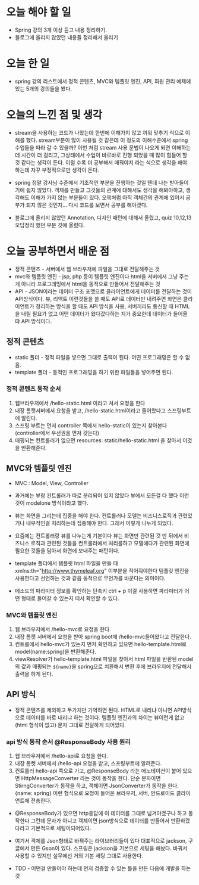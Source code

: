 # 오늘 해야 할 일
* Spring 강의 3개 이상 듣고 내용 정리하기.
* 블로그에 올리지 않았던 내용들 정리해서 올리기

# 오늘 한 일
* spring 강의 리스트에서 정적 콘텐츠, MVC와 템플릿 엔진, API, 회원 관리 예제에 있는 5개의 강의들을 봤다.

# 오늘의 느낀 점 및 생각
* stream을 사용하는 코드가 나왔는데 한번에 이해가지 않고 끼워 맞추기 식으로 이해를 했다.
stream부분이 많이 사용될 것 같은데 이 정도의 이해수준에서 spring 수업들을 따라 갈 수 있을까?
이번 처럼 stream 사용 문법이 나오게 되면 이해하는데 시간이 더 걸리고, 그상태에서 수업이 바로바로 진행 되었을 때
많이 힘들어 할 것 같다는 생각이 든다. 이럴 수록 더 공부해서 매꿔야지 라는 식으로 생각을 해야 하는데 자꾸 부정적으로만 생각이 든다.

* spring 정말 강사님 수준에서 기초적인 부분을 진행하는 것일 텐데 나는 받아들이기에 쉽지 않았다.
객체를 만들고 그것들의 관계에 대해서도 생각을 해봐야하고, 생각해도 이해가 가지 않는 부분들이 있다.
오목처럼 아직 객체간의 관계에 있어서 공부가 되지 않은 것인지... 다시 코드를 보면서 공부를 해야겠다.

* 블로그에 올리지 않았던 Annotation, 디자인 패턴에 대해서 올렸고, quiz 10,12,13 오답정리 했던 부분 깃에 올렸다.

# 오늘 공부하면서 배운 점
* 정적 콘텐츠 - 서버에서 웹 브라우저에 파일을 그대로 전달해주는 것
* mvc와 템플릿 엔진 - jsp, php 등이 템플릿 엔진이다 html을 서버에서 그냥 
  주는게 아니라 프로그래밍에서 html을 동적으로 만들어서 전달해주는 것
* API - JSON이라는 데이터 구조 포맷으로 클라이언트에게 데이터를 전달하는 것이 API방식이다.
뷰, 리액트 이런것들을 쓸 때도 API로 데이터만 내려주면 화면은 클라이언트가 정리하는 방식을 할 때도 API 방식을 사용,
서버끼리도 통신할 때 HTML을 내릴 필요가 없고 어떤 데이터가 왔다갔다하는 지가 중요한데 데이터가 들어올 땨 API 방식이다.

## 정적 콘텐츠
* static 폴더 - 정적 파일을 넣으면 그대로 출력이 된다. 어떤 프로그래밍은 할 수 없음.
* template 폴더 - 동적인 프로그래밍을 하기 위한 파일들을 넣어주면 된다.

### 정적 콘텐츠 동작 순서
1. 웹브라우저에서 /hello-static.html 이라고 쳐서 요청을 한다 
2. 내장 톰캣서버에서 요청을 받고, /hello-static.html이라고 들어왔다고 스프링부트에 알린다.
3. 스프링 부트는 먼저 controller 쪽에서 hello-static이 있는지 찾아본다 (controller에서 우선권을 먼저 갖는다)
4. 매핑되는 컨트롤러가 없으면 resources: static/hello-static.html 을 찾아서 이것을 반환해준다.

## MVC와 템플릿 엔진
* MVC : Model, View, Controller
* 과거에는 뷰랑 컨트롤러가 따로 분리되어 있지 않았다 뷰에서 모든걸 다 했다 이런 것이 modelone 방식이라고 했다.
* 뷰는 화면을 그리는데 집중을 해야 한다. 컨트롤러나 모델는 비즈니스로직과 관련있거나 내부적인걸 처리하는데 집중해야 한다.
그래서 이렇게 나누게 되었다.

* 요즘에는 컨트롤러랑 뷰를 나누는게 기본이다 뷰는 화면만 관련된 것 만 뒤에서 비즈니스 로직과 관련된 것들을 
컨트롤러에서 처리를하고 모델에다가 관련된 화면에 필요한 것들을 담아서 화면에 보내주는 패턴이다.

* template 폴더에서 템플릿 html 파일을 만들 때 xmlns:th="http://www.thymeleaf.org" 이부분을 적어줘야한다
템플릿 엔진을 사용한다고 선언하는 것과 같음 동적으로 무언가를 바꾼다는 의미이다.
* 메소드의 파라미터 정보를 확인하는 단축키 ctrl + p 이걸 사용하면 파라미터가 어떤 형태로 들어갈 수 있는지
떠서 확인할 수 있다.

### MVC와 템플릿 엔진
1. 웹 브라우저에서 /hello-mvc로 요청을 한다.
2. 내장 톰캣 서버에서 요청을 받아 spring boot에 /hello-mvc들어왔다고 전달한다.
3. 컨트롤에서 hello-mvc가 있는지 먼저 확인하고 있으면 hello-template.html로 model(name:spring)을 반환해준다.
4. viewResolver가 hello-template.html 파일을 찾아서 html 파일을 반환된 model의 값과 매핑되는
`${name}`을 spring으로 치환해서 변환 후에 브라우저에 전달해서 출력을 하게 된다.

## API 방식
* 정적 콘텐츠를 제외하고 두가지만 기억하면 된다. HTML로 내리냐 아니면 API방식으로 데이터를 바로 내리냐 하는 것이다.
템플릿 엔진과의 차이는 뷰이런게 없고(html 형식이 없고) 문자 그대로 전달하게 되어있다.

### api 방식 동작 순서 @ResponseBody 사용 원리
1. 웹 브라우저에서 /hello-api로 요청을 한다.
2. 내장 톰켓 서버에서 /hello-api 요청을 받고, 스프링부트에 알려준다.
3. 컨트롤러 hello-api 쪽으로 가고,  @ResponseBody 라는 애노테이션이 붙어 있으면
HttpMessageConverter 라는 것이 동작을 한다. 단순 문자이면 StirngConverter가 동작을 하고,
객체이면 JsonConverter가 동작을 한다. {name: spring} 이런 형식으로 요청이 들어온 
브라우저, 서버, 안드로이드 클라이언트에 전송한다.

* @ResponseBody가 있으면  http응답에 이 데이터를 그대로 넘겨야겠구나 하고 동작한다 그런데 문자가 아니고 객체이면
json방식으로 데이터를 만들어서 반환하겠다라고 기본적으로 세팅이되어있다.

* 여기서 객체를 Json형태로 바꿔주는 라이브러리들이 있다 대표적으로 jackson, 구글에서 만든 Gson이 있다.
스프링은 jackson을 기본으로 세팅을 해놨다. 바꿔서 사용할 수 있지만 실무에선 거의 기본 세팅 그대로 사용한다.

* TDD - 어떤걸 만들어야 하는데 먼저 검증할 수 있는 틀을 만든 다음에 개발을 하는 것